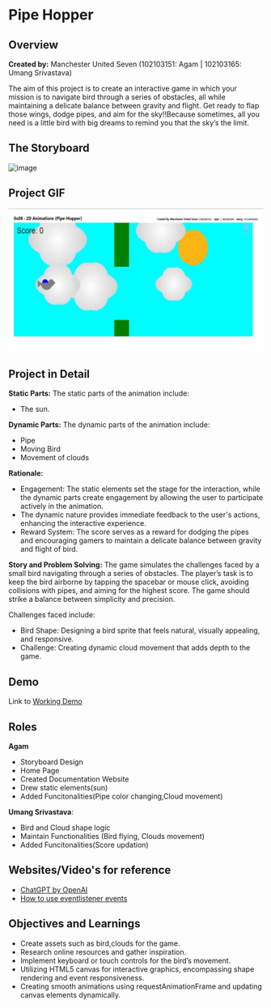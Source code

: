 # Pipe Hopper


## Overview
**Created by:** Manchester United Seven (102103151: Agam | 102103165: Umang Srivastava)

The aim of this project is to create an interactive game in which your mission is to navigate bird through a series of obstacles, all while maintaining a delicate balance between gravity and flight. Get ready to flap those wings, dodge pipes, and aim for the sky!!Because sometimes, all you need is a little bird with big dreams to remind you that the sky’s the limit.

## The Storyboard
![image](https://github.com/D-Agam/2D-Animation-Pipe-Hopper-/assets/108125757/b68d9eb1-f855-4b05-81fc-611b0df3744a)

## Project GIF
![GIF](CG_Demo.gif)

## Project in Detail

**Static Parts:** 
The static parts of the animation include:
- The sun.

**Dynamic Parts:** 
The dynamic parts of the animation include:
- Pipe
- Moving Bird
- Movement of clouds 

**Rationale:**
- Engagement: The static elements set the stage for the 
interaction, while the dynamic parts create engagement 
by allowing the user to participate actively in the animation.
- The dynamic nature provides immediate feedback
to the user's actions, enhancing the interactive experience.
- Reward System: The score serves as a 
reward for dodging the pipes and encouraging gamers to 
maintain a delicate balance between gravity and flight of bird.

**Story and Problem Solving:**
The game simulates the challenges faced by a small bird navigating through a series of obstacles. The player’s task is to keep the bird airborne by tapping the spacebar or mouse click, avoiding collisions with pipes, and aiming for the highest score. The game should strike a balance between simplicity and precision.

Challenges faced include:
- Bird Shape: Designing a bird sprite that feels natural, visually appealing, and responsive.
- Challenge: Creating dynamic cloud movement that adds depth to the game.


## Demo ##

Link to [Working Demo](./Pipe-hopper(code))

## Roles ##

**Agam** 
- Storyboard Design
- Home Page
- Created Documentation Website
- Drew static elements(sun) 
- Added Funcitonalities(Pipe color changing,Cloud movement)

**Umang Srivastava**: 
- Bird and Cloud shape logic
- Maintain Functionalities (Bird flying, Clouds movement) 
- Added Funcitonalities(Score updation)

## Websites/Video's for reference ##
- [ChatGPT by OpenAI](https://chatgpt.com/)
- [How to use eventlistener events](https://www.freecodecamp.org/news/javascript-addeventlistener-example-code/)

## Objectives and Learnings ##
- Create assets such as bird,clouds for the game.
- Research online resources and gather inspiration.
- Implement keyboard or touch controls for the bird’s movement.
- Utilizing HTML5 canvas for interactive graphics, encompassing shape rendering and event responsiveness.
- Creating smooth animations using requestAnimationFrame and updating canvas elements dynamically.
